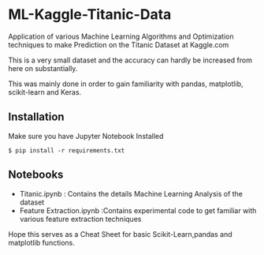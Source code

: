 # ML-Kaggle-Titanic-Data
Application of various Machine Learning Algorithms and Optimization techniques to make Prediction on the Titanic Dataset at Kaggle.com

This is a very small dataset and the accuracy can hardly be increased from here on substantially.

This was mainly done in order to gain familiarity with pandas, matplotlib, scikit-learn and Keras.

## Installation
Make sure you have Jupyter Notebook Installed

```
$ pip install -r requirements.txt
```

## Notebooks

 - Titanic.ipynb : Contains the details Machine Learning Analysis of the dataset
 - Feature Extraction.ipynb :Contains experimental code to get familiar with various feature extraction techniques

Hope this serves as a Cheat Sheet for basic Scikit-Learn,pandas and matplotlib functions.
